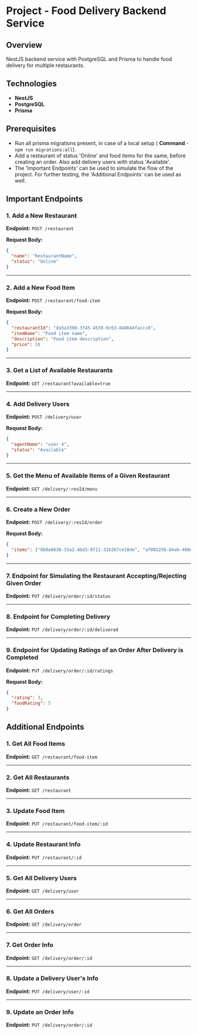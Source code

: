 
# Project - Food Delivery Backend Service

## Overview
NestJS backend service with PostgreSQL and Prisma to handle food delivery for multiple restaurants.

## Technologies
- **NestJS**
- **PostgreSQL**
- **Prisma**

## Prerequisites  
- Run all prisma migrations present, in case of a local setup ( **Command** - `npm run migrations:all`). 
- Add a restaurant of status 'Online' and food items for the same, before creating an order. Also add delivery users with status 'Available'.
- The 'Important Endpoints' can be used to simulate the flow of the project. For further testing, the 'Additional Endpoints' can be used as well.

## Important Endpoints

### 1. Add a New Restaurant

**Endpoint:** `POST /restaurant`

**Request Body:**
```json
{
  "name": "RestaurantName",
  "status": "Online"
}
```
---

### 2. Add a New Food Item

**Endpoint:** `POST /restaurant/food-item`

**Request Body:**
```json
{
  "restaurantId": "da5a3398-3f45-4539-9c63-848644faccc8",
  "itemName": "Food item name",
  "description": "Food item description",
  "price": 10
}
```
---

### 3. Get a List of Available Restaurants

**Endpoint:** `GET /restaurant?available=true`

---

### 4. Add Delivery Users

**Endpoint:** `POST /delivery/user`

**Request Body:**
```json
{
  "agentName": "user 4",
  "status": "Available"
}
```
---

### 5. Get the Menu of Available Items of a Given Restaurant

**Endpoint:** `GET /delivery/:resId/menu`

---

### 6. Create a New Order

**Endpoint:** `POST /delivery/:resId/order`

**Request Body:**
```json
{
  "items": ["8b0a0638-33a2-4bd3-8f11-31b267ce10de", "af002256-04a6-460d-a7a3-2d3385500460"]
}
```

---

### 7. Endpoint for Simulating the Restaurant Accepting/Rejecting Given Order

**Endpoint:** `PUT /delivery/order/:id/status`

---

### 8. Endpoint for Completing Delivery

**Endpoint:** `PUT /delivery/order/:id/delivered`

---

### 9. Endpoint for Updating Ratings of an Order After Delivery is Completed

**Endpoint:** `PUT /delivery/order/:id/ratings`

**Request Body:**
```json
{
  "rating": 3,
  "foodRating": 5
}
```

## Additional Endpoints

### 1. Get All Food Items

**Endpoint:** `GET /restaurant/food-item`

---
### 2. Get All Restaurants

**Endpoint:** `GET /restaurant`

---
### 3. Update Food Item

**Endpoint:** `PUT /restaurant/food-item/:id`

---
### 4. Update Restaurant Info

**Endpoint:** `PUT /restaurant/:id`

---
### 5. Get All Delivery Users

**Endpoint:** `GET /delivery/user`

---
### 6. Get All Orders

**Endpoint:** `GET /delivery/order`

---
### 7. Get Order Info

**Endpoint:** `GET /delivery/order/:id`

---
### 8. Update a Delivery User's Info

**Endpoint:** `PUT /delivery/user/:id`

---
### 9. Update an Order Info

**Endpoint:** `PUT /delivery/order/:id`